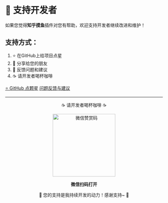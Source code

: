 # 💖 支持开发者

如果您觉得**知乎摸鱼**插件对您有帮助，欢迎支持开发者继续改进和维护！

## 支持方式：

1. ⭐ 在GitHub上给项目点星
2. 💬 分享给您的朋友
3. 🐛 反馈问题和建议
4. ☕ 请开发者喝杯咖啡

[⭐ GitHub 点颗星](command:zhihu-fisher.starOnGitHub)
[问题反馈与建议](command:zhihu-fisher.openFeedback)

---

<div align="center">

<p>☕ 请开发者喝杯咖啡 ☕</p>

<img src="https://img2024.cnblogs.com/blog/3085939/202504/3085939-20250425153014632-145153684.jpg" alt="微信赞赏码" width="200" height="200" align="center" />

**微信扫码打开**

💖 您的支持是我持续开发的动力！感谢支持~ 💖

</div>

